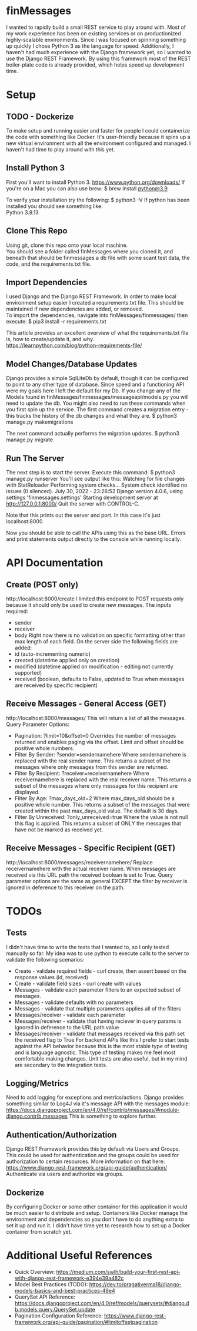 # finMessages
I wanted to rapidly build a small REST service to play around with.  Most of my work experience has been on existing services or on productionized highly-scalable environments.  Since I was focused on spinning something up quickly I chose Python 3 as the language for speed.  Additionally, I haven't had much experience with the Django framework yet, so I wanted to use the Django REST Framework.  By using this framework most of the REST boiler-plate code is already provided, which helps speed up development time.

# Setup
## TODO - Dockerize 
To make setup and running easier and faster for people I could containerize the code with something like Docker.  It's user-friendly because it spins up a new virtual environment with all the environment configured and managed.  I haven't had time to play around with this yet.

## Install Python 3
First you'll want to install Python 3.
https://www.python.org/downloads/
If you're on a Mac you can also use brew:
$ brew install python@3.9

To verify your installation try the following:
$ python3 -V
If python has been installed you should see something like:  
Python 3.9.13

## Clone This Repo
Using git, clone this repo onto your local machine.  
You should see a folder called finMessages where you cloned it, and beneath that should be finmessages a db file with some scant test data, the code, and the requirements.txt file.

## Import Dependencies
I used Django and the Django REST Framework.  In order to make local environment setup easier I created a requirements.txt file.  This should be maintained if new dependencies are added, or removed.  
To import the dependencies, navigate into finMessages/finmessages/  then execute:
$ pip3 install -r requirements.txt

This article provides an excellent overview of what the requirements.txt file is, how to create/update it, and why.  
https://learnpython.com/blog/python-requirements-file/

## Model Changes/Database Updates
Django provides a simple SqlLiteDb by default, though it can be configured to point to any other type of database.  Since speed and a functioning API were my goals here I left the default for my Db.  If you change any of the Models found in finMessages/finmessages/messageapi/models.py you will need to update the db.  You might also need to run these commands when you first spin up the service.
The first command creates a migration entry - this tracks the history of the db changes and what they are.
$ python3 manage.py makemigrations

The next command actually performs the migration updates.
$ python3 manage.py migrate

## Run The Server
The next step is to start the server. Execute this command:
$ python3 manage.py runserver
You'll see output like this:
Watching for file changes with StatReloader
Performing system checks...
System check identified no issues (0 silenced).
July 30, 2022 - 23:26:52
Django version 4.0.6, using settings 'finmessages.settings'
Starting development server at http://127.0.0.1:8000/
Quit the server with CONTROL-C.

Note that this prints out the server and port.  In this case it's just localhost:8000

Now you should be able to call the APIs using this as the base URL.  Errors and print statements output directly to the console while running locally.

# API Documentation
## Create  (POST only)
http://localhost:8000/create
I limited this endpoint to POST requests only because it should only be used to create new messages.  The inputs required:
* sender
* receiver
* body
Right now there is no validation on specific formatting other than max length of each field.
On the server side the following fields are added:
* id  (auto-incrementing numeric)
* created (datetime applied only on creation)
* modified (datetime applied on modification - editing not currently supported)
* received (boolean, defaults to False, updated to True when messages are received by specific recipient)

## Receive Messages - General Access  (GET)
http://localhost:8000/messages/
This will return a list of all the messages.
Query Parameter Options:
* Pagination: ?limit=10&offset=0  Overrides the number of messages returned and enables paging via the offset.  Limit and offset should be positive whole numbers.  
* Filter By Sender:  ?sender=sendernamehere  Where sendernamehere is replaced with the real sender name.  This returns a subset of the messages where only messages from this sender are returned.
* Filter By Recipient:  ?receiver=receivernamehere  Where receivernamehere is replaced with the real receiver name.  This returns a subset of the messages where only messages for this recipient are displayed.
* Filter By Age:  ?max_days_old=2  Where max_days_old should be a positive whole number.  This returns a subset of the messages that were created within the past max_days_old value.  The default is 30 days.
* Filter By Unreceived:  ?only_unreceived=true  Where the value is not null this flag is applied.  This returns a subset of ONLY the messages that have not be marked as received yet.

## Receive Messages - Specific Recipient  (GET)
http://localhost:8000/messages/receivernamehere/
Replace receivernamehere with the actual receiver name.
When messages are received via this URL path the received boolean is set to True.
Query parameter options are the same as general EXCEPT the filter by receiver is ignored in deference to this receiver on the path.

# TODOs
## Tests
I didn't have time to write the tests that I wanted to, so I only tested manually so far.  My idea was to use python to execute calls to the server to validate the following scenarios:
* Create - validate required fields - curl create, then assert based on the response values (id, received)
* Create - validate field sizes - curl create with values 
* Messages - validate each parameter filters to an expected subset of messages.
* Messages - validate defaults with no parameters
* Messages - validate that multiple parameters applies all of the filters
* Messages/receiver - validate each parameter
* Messages/receiver - validate that having reciever in query params is ignored in deference to the URL path value
* Messages/receiver - validate that messages received via this path set the received flag to True 
For backend APIs like this I prefer to start tests against the API behavior because this is the most stable type of testing and is language agnostic.  This type of testing makes me feel most comfortable making changes.  Unit tests are also useful, but in my mind are secondary to the integration tests.

## Logging/Metrics
Need to add logging for exceptions and metrics/actions.  Django provides something similar to Log4J via it's message API with the messages module:
https://docs.djangoproject.com/en/4.0/ref/contrib/messages/#module-django.contrib.messages  This is something to explore further.

## Authentication/Authorization
Django REST Framework provides this by default via Users and Groups.  This could be used for authentication and the groups could be used for authorization to certain resources.  More information on that here:  
https://www.django-rest-framework.org/api-guide/authentication/  Authenticate via users and authorize via groups.

## Dockerize 
By configuring Docker or some other container for this application it would be much easier to distribute and setup.  Containers like Docker manage the environment and dependencies so you don't have to do anything extra to set it up and run it.  I didn't have time yet to research how to set up a Docker container from scratch yet.  

# Additional Useful References
* Quick Overview: https://medium.com/swlh/build-your-first-rest-api-with-django-rest-framework-e394e39a482c
* Model Best Practices (TODO):  https://dev.to/pragativerma18/django-models-basics-and-best-practices-49e4
* QuerySet API Reference:  https://docs.djangoproject.com/en/4.0/ref/models/querysets/#django.db.models.query.QuerySet.update
* Pagination Configuration Reference: https://www.django-rest-framework.org/api-guide/pagination/#limitoffsetpagination
